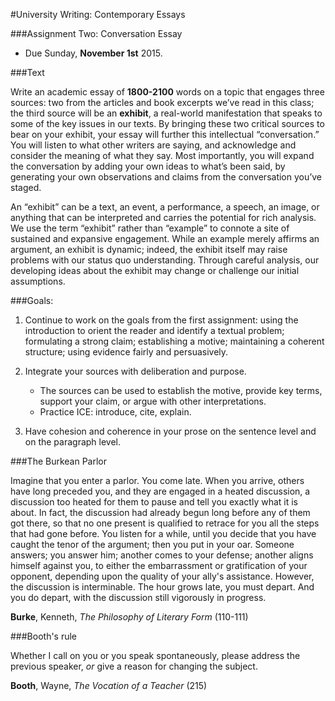 #University Writing: Contemporary Essays

###Assignment Two: Conversation Essay

- Due Sunday, __November 1st__ 2015.

###Text

Write an academic essay of __1800-2100__ words on a topic that engages three sources: two from the articles and book excerpts we’ve read in this class; the third source will be an __exhibit__, a real-world manifestation that speaks to some of the key issues in our texts. By bringing these two critical sources to bear on your exhibit, your essay will further this intellectual “conversation.” You will listen to what other writers are saying, and acknowledge and consider the meaning of what they say. Most importantly, you will expand the conversation by adding your own ideas to what’s been said, by generating your own observations and claims from the conversation you’ve staged. 

An “exhibit” can be a text, an event, a performance, a speech, an image, or anything that can be interpreted and carries the potential for rich analysis. We use the term “exhibit” rather than “example” to connote a site of sustained and expansive engagement. While an example merely affirms an argument, an exhibit is dynamic; indeed, the exhibit itself may raise problems with our status quo understanding. Through careful analysis, our developing ideas about the exhibit may change or challenge our initial assumptions. 

###Goals:

1. Continue to work on the goals from the first assignment: using the introduction to orient the reader and identify a textual problem; formulating a strong claim; establishing a motive; maintaining a coherent structure; using evidence fairly and persuasively.

2. Integrate your sources with deliberation and purpose.
	- The sources can be used to establish the motive, provide key terms, support your claim, or argue with other interpretations.
	- Practice ICE: introduce, cite, explain.

3. Have cohesion and coherence in your prose on the sentence level and on the paragraph level.

###The Burkean Parlor

Imagine that you enter a parlor. You come late. When you arrive, others have long preceded you, and they are engaged in a heated discussion, a discussion too heated for them to pause and tell you exactly what it is about. In fact, the discussion had already begun long before any of them got there, so that no one present is qualified to retrace for you all the steps that had gone before. You listen for a while, until you decide that you have caught the tenor of the argument; then you put in your oar. Someone answers; you answer him; another comes to your defense; another aligns himself against you, to either the embarrassment or gratification of your opponent, depending upon the quality of your ally's assistance. However, the discussion is interminable. The hour grows late, you must depart. And you do depart, with the discussion still vigorously in progress.

__Burke__, Kenneth, _The Philosophy of Literary Form_ (110-111)

###Booth's rule

Whether I call on you or you speak spontaneously, please address the previous speaker, _or_ give a reason for changing the subject.

__Booth__, Wayne, _The Vocation of a Teacher_ (215)
